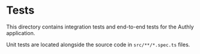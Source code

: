 # Tests

This directory contains integration tests and end-to-end tests for the Authly application.

Unit tests are located alongside the source code in `src/**/*.spec.ts` files.
